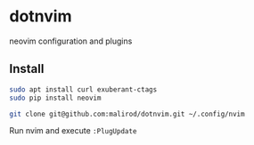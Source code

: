 # dotnvim
neovim configuration and plugins

## Install

```bash
sudo apt install curl exuberant-ctags
sudo pip install neovim

git clone git@github.com:malirod/dotnvim.git ~/.config/nvim
```

Run nvim and execute `:PlugUpdate`
